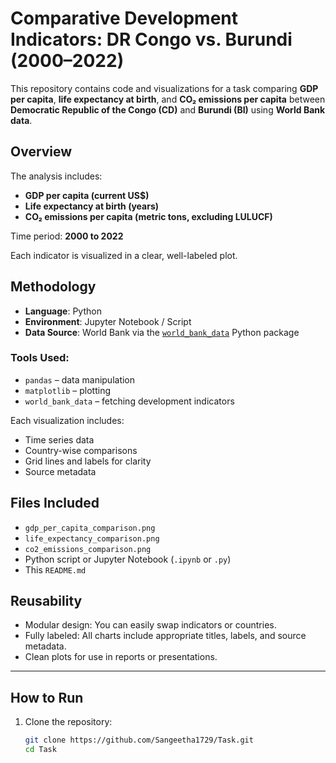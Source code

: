 # Comparative Development Indicators: DR Congo vs. Burundi (2000–2022)

This repository contains code and visualizations for a task comparing **GDP per capita**, **life expectancy at birth**, and **CO₂ emissions per capita** between **Democratic Republic of the Congo (CD)** and **Burundi (BI)** using **World Bank data**.

## Overview

The analysis includes:

- **GDP per capita (current US$)**
- **Life expectancy at birth (years)**
- **CO₂ emissions per capita (metric tons, excluding LULUCF)**

Time period: **2000 to 2022**

Each indicator is visualized in a clear, well-labeled plot.

## Methodology

- **Language**: Python  
- **Environment**: Jupyter Notebook / Script  
- **Data Source**: World Bank via the [`world_bank_data`](https://pypi.org/project/world-bank-data/) Python package

### Tools Used:
- `pandas` – data manipulation
- `matplotlib` – plotting
- `world_bank_data` – fetching development indicators

Each visualization includes:
- Time series data
- Country-wise comparisons
- Grid lines and labels for clarity
- Source metadata

## Files Included

- `gdp_per_capita_comparison.png`  
- `life_expectancy_comparison.png`  
- `co2_emissions_comparison.png`  
- Python script or Jupyter Notebook (`.ipynb` or `.py`)
- This `README.md`

##  Reusability

- Modular design: You can easily swap indicators or countries.
- Fully labeled: All charts include appropriate titles, labels, and source metadata.
- Clean plots for use in reports or presentations.

---

##  How to Run

1. Clone the repository:
   ```bash
   git clone https://github.com/Sangeetha1729/Task.git
   cd Task
